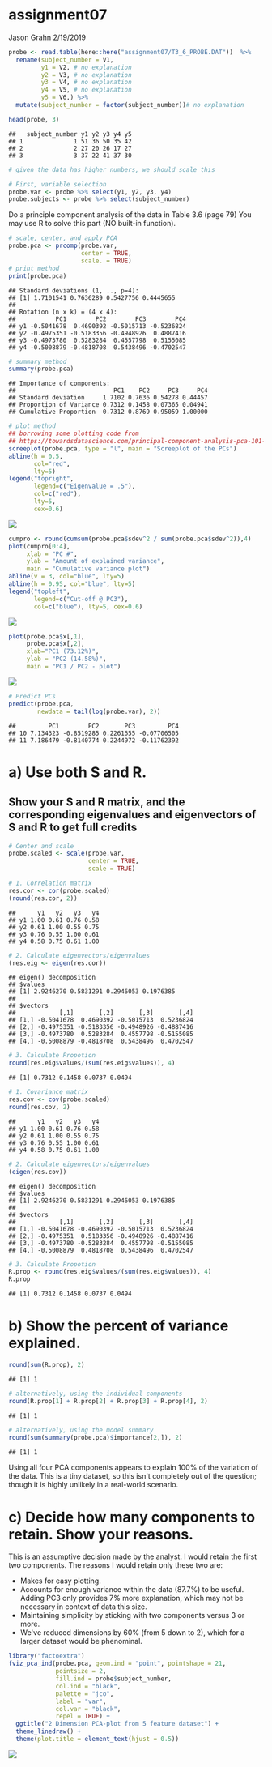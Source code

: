 assignment07
================
Jason Grahn
2/19/2019

``` r
probe <- read.table(here::here("assignment07/T3_6_PROBE.DAT"))  %>% 
  rename(subject_number = V1,
         y1 = V2, # no explanation
         y2 = V3, # no explanation
         y3 = V4, # no explanation
         y4 = V5, # no explanation
         y5 = V6,) %>% 
  mutate(subject_number = factor(subject_number))# no explanation

head(probe, 3)
```

    ##   subject_number y1 y2 y3 y4 y5
    ## 1              1 51 36 50 35 42
    ## 2              2 27 20 26 17 27
    ## 3              3 37 22 41 37 30

``` r
# given the data has higher numbers, we should scale this
```

``` r
# First, variable selection
probe.var <- probe %>% select(y1, y2, y3, y4)
probe.subjects <- probe %>% select(subject_number)
```

Do a principle component analysis of the data in Table 3.6 (page 79) You may use R to solve this part (NO built-in function).

``` r
# scale, center, and apply PCA 
probe.pca <- prcomp(probe.var,
                    center = TRUE,
                    scale. = TRUE) 
# print method
print(probe.pca)
```

    ## Standard deviations (1, .., p=4):
    ## [1] 1.7101541 0.7636289 0.5427756 0.4445655
    ## 
    ## Rotation (n x k) = (4 x 4):
    ##           PC1        PC2        PC3        PC4
    ## y1 -0.5041678  0.4690392 -0.5015713 -0.5236824
    ## y2 -0.4975351 -0.5183356 -0.4948926  0.4887416
    ## y3 -0.4973780  0.5283284  0.4557798  0.5155085
    ## y4 -0.5008879 -0.4818708  0.5438496 -0.4702547

``` r
# summary method
summary(probe.pca)
```

    ## Importance of components:
    ##                           PC1    PC2     PC3     PC4
    ## Standard deviation     1.7102 0.7636 0.54278 0.44457
    ## Proportion of Variance 0.7312 0.1458 0.07365 0.04941
    ## Cumulative Proportion  0.7312 0.8769 0.95059 1.00000

``` r
# plot method
## borrowing some plotting code from 
## https://towardsdatascience.com/principal-component-analysis-pca-101-using-r-361f4c53a9ff 
screeplot(probe.pca, type = "l", main = "Screeplot of the PCs")
abline(h = 0.5, 
       col="red", 
       lty=5)
legend("topright", 
       legend=c("Eigenvalue = .5"),
       col=c("red"), 
       lty=5, 
       cex=0.6)
```

![](da410_assignment7_grahn_files/figure-markdown_github/unnamed-chunk-2-1.png)

``` r
cumpro <- round(cumsum(probe.pca$sdev^2 / sum(probe.pca$sdev^2)),4)
plot(cumpro[0:4], 
     xlab = "PC #", 
     ylab = "Amount of explained variance", 
     main = "Cumulative variance plot")
abline(v = 3, col="blue", lty=5)
abline(h = 0.95, col="blue", lty=5)
legend("topleft", 
       legend=c("Cut-off @ PC3"),
       col=c("blue"), lty=5, cex=0.6)
```

![](da410_assignment7_grahn_files/figure-markdown_github/unnamed-chunk-2-2.png)

``` r
plot(probe.pca$x[,1],
     probe.pca$x[,2], 
     xlab="PC1 (73.12%)", 
     ylab = "PC2 (14.58%)", 
     main = "PC1 / PC2 - plot")
```

![](da410_assignment7_grahn_files/figure-markdown_github/unnamed-chunk-2-3.png)

``` r
# Predict PCs
predict(probe.pca, 
        newdata = tail(log(probe.var), 2))
```

    ##         PC1        PC2       PC3         PC4
    ## 10 7.134323 -0.8519285 0.2261655 -0.07706505
    ## 11 7.186479 -0.8140774 0.2244972 -0.11762392

a) Use both S and R.
====================

Show your S and R matrix, and the corresponding eigenvalues and eigenvectors of S and R to get full credits
-----------------------------------------------------------------------------------------------------------

``` r
# Center and scale
probe.scaled <- scale(probe.var, 
                      center = TRUE, 
                      scale = TRUE)

# 1. Correlation matrix
res.cor <- cor(probe.scaled)
(round(res.cor, 2))
```

    ##      y1   y2   y3   y4
    ## y1 1.00 0.61 0.76 0.58
    ## y2 0.61 1.00 0.55 0.75
    ## y3 0.76 0.55 1.00 0.61
    ## y4 0.58 0.75 0.61 1.00

``` r
# 2. Calculate eigenvectors/eigenvalues
(res.eig <- eigen(res.cor))
```

    ## eigen() decomposition
    ## $values
    ## [1] 2.9246270 0.5831291 0.2946053 0.1976385
    ## 
    ## $vectors
    ##            [,1]       [,2]       [,3]       [,4]
    ## [1,] -0.5041678  0.4690392 -0.5015713  0.5236824
    ## [2,] -0.4975351 -0.5183356 -0.4948926 -0.4887416
    ## [3,] -0.4973780  0.5283284  0.4557798 -0.5155085
    ## [4,] -0.5008879 -0.4818708  0.5438496  0.4702547

``` r
# 3. Calculate Propotion
round(res.eig$values/(sum(res.eig$values)), 4)
```

    ## [1] 0.7312 0.1458 0.0737 0.0494

``` r
# 1. Covariance matrix
res.cov <- cov(probe.scaled)
round(res.cov, 2)
```

    ##      y1   y2   y3   y4
    ## y1 1.00 0.61 0.76 0.58
    ## y2 0.61 1.00 0.55 0.75
    ## y3 0.76 0.55 1.00 0.61
    ## y4 0.58 0.75 0.61 1.00

``` r
# 2. Calculate eigenvectors/eigenvalues
(eigen(res.cov))
```

    ## eigen() decomposition
    ## $values
    ## [1] 2.9246270 0.5831291 0.2946053 0.1976385
    ## 
    ## $vectors
    ##            [,1]       [,2]       [,3]       [,4]
    ## [1,] -0.5041678 -0.4690392 -0.5015713  0.5236824
    ## [2,] -0.4975351  0.5183356 -0.4948926 -0.4887416
    ## [3,] -0.4973780 -0.5283284  0.4557798 -0.5155085
    ## [4,] -0.5008879  0.4818708  0.5438496  0.4702547

``` r
# 3. Calculate Propotion
R.prop <- round(res.eig$values/(sum(res.eig$values)), 4)
R.prop
```

    ## [1] 0.7312 0.1458 0.0737 0.0494

b) Show the percent of variance explained.
==========================================

``` r
round(sum(R.prop), 2)
```

    ## [1] 1

``` r
# alternatively, using the individual components
round(R.prop[1] + R.prop[2] + R.prop[3] + R.prop[4], 2) 
```

    ## [1] 1

``` r
# alternatively, using the model summary
round(sum(summary(probe.pca)$importance[2,]), 2)
```

    ## [1] 1

Using all four PCA components appears to explain 100% of the variation of the data. This is a tiny dataset, so this isn't completely out of the question; though it is highly unlikely in a real-world scenario.

c) Decide how many components to retain. Show your reasons.
===========================================================

This is an assumptive decision made by the analyst. I would retain the first two components. The reasons I would retain only these two are:

-   Makes for easy plotting.
-   Accounts for enough variance within the data (87.7%) to be useful. Adding PC3 only provides 7% more explanation, which may not be necessary in context of data this size.
-   Maintaining simplicity by sticking with two components versus 3 or more.
-   We've reduced dimensions by 60% (from 5 down to 2), which for a larger dataset would be phenominal.

``` r
library("factoextra")
fviz_pca_ind(probe.pca, geom.ind = "point", pointshape = 21, 
             pointsize = 2, 
             fill.ind = probe$subject_number, 
             col.ind = "black", 
             palette = "jco",
             label = "var",
             col.var = "black",
             repel = TRUE) +
  ggtitle("2 Dimension PCA-plot from 5 feature dataset") +
  theme_linedraw() +
  theme(plot.title = element_text(hjust = 0.5))
```

![](da410_assignment7_grahn_files/figure-markdown_github/unnamed-chunk-4-1.png)
